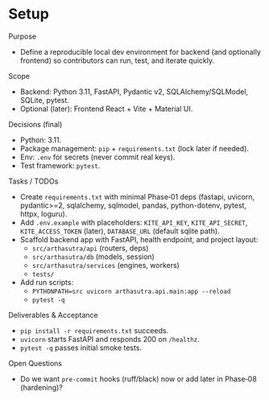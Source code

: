 # Setup

Purpose

- Define a reproducible local dev environment for backend (and optionally frontend) so contributors can run, test, and iterate quickly.

Scope

- Backend: Python 3.11, FastAPI, Pydantic v2, SQLAlchemy/SQLModel, SQLite, pytest.
- Optional (later): Frontend React + Vite + Material UI.

Decisions (final)

- Python: 3.11.
- Package management: `pip` + `requirements.txt` (lock later if needed).
- Env: `.env` for secrets (never commit real keys).
- Test framework: `pytest`.

Tasks / TODOs

- Create `requirements.txt` with minimal Phase‑01 deps (fastapi, uvicorn, pydantic>=2, sqlalchemy, sqlmodel, pandas, python-dotenv, pytest, httpx, loguru).
- Add `.env.example` with placeholders: `KITE_API_KEY`, `KITE_API_SECRET`, `KITE_ACCESS_TOKEN` (later), `DATABASE_URL` (default sqlite path).
- Scaffold backend app with FastAPI, health endpoint, and project layout:
  - `src/arthasutra/api` (routers, deps)
  - `src/arthasutra/db` (models, session)
  - `src/arthasutra/services` (engines, workers)
  - `tests/`
- Add run scripts:
  - `PYTHONPATH=src uvicorn arthasutra.api.main:app --reload`
  - `pytest -q`

Deliverables & Acceptance

- `pip install -r requirements.txt` succeeds.
- `uvicorn` starts FastAPI and responds 200 on `/healthz`.
- `pytest -q` passes initial smoke tests.

Open Questions

- Do we want `pre-commit` hooks (ruff/black) now or add later in Phase‑08 (hardening)?
